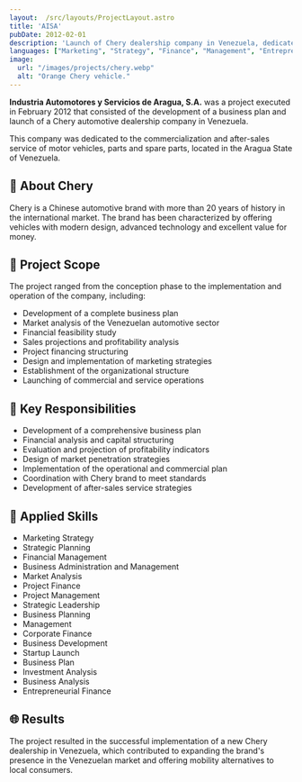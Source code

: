 ```yaml
---
layout:  /src/layouts/ProjectLayout.astro
title: 'AISA'
pubDate: 2012-02-01
description: 'Launch of Chery dealership company in Venezuela, dedicated to the commercialization and after-sales service of vehicles.'
languages: ["Marketing", "Strategy", "Finance", "Management", "Entrepreneurship"]
image:
  url: "/images/projects/chery.webp"
  alt: "Orange Chery vehicle."
--- 
```


**Industria Automotores y Servicios de Aragua, S.A.** was a project executed in February 2012 that consisted of the development of a business plan and launch of a Chery automotive dealership company in Venezuela.

This company was dedicated to the commercialization and after-sales service of motor vehicles, parts and spare parts, located in the Aragua State of Venezuela.

## 🚗 About Chery

Chery is a Chinese automotive brand with more than 20 years of history in the international market. The brand has been characterized by offering vehicles with modern design, advanced technology and excellent value for money.

## 🎯 Project Scope

The project ranged from the conception phase to the implementation and operation of the company, including:

- Development of a complete business plan
- Market analysis of the Venezuelan automotive sector
- Financial feasibility study
- Sales projections and profitability analysis
- Project financing structuring
- Design and implementation of marketing strategies
- Establishment of the organizational structure
- Launching of commercial and service operations

## 💼 Key Responsibilities

- Development of a comprehensive business plan
- Financial analysis and capital structuring
- Evaluation and projection of profitability indicators
- Design of market penetration strategies
- Implementation of the operational and commercial plan
- Coordination with Chery brand to meet standards
- Development of after-sales service strategies

## 🔧 Applied Skills

- Marketing Strategy
- Strategic Planning
- Financial Management
- Business Administration and Management
- Market Analysis
- Project Finance
- Project Management
- Strategic Leadership
- Business Planning
- Management
- Corporate Finance
- Business Development 
- Startup Launch
- Business Plan
- Investment Analysis
- Business Analysis
- Entrepreneurial Finance

## 🌐 Results

The project resulted in the successful implementation of a new Chery dealership in Venezuela, which contributed to expanding the brand's presence in the Venezuelan market and offering mobility alternatives to local consumers.
